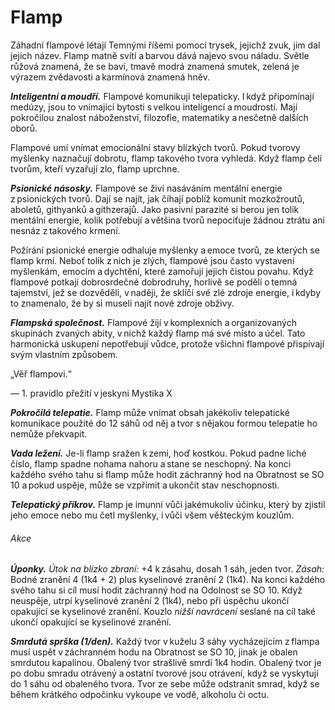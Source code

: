 # Flamp
  
Záhadní flampové létají Temnými říšemi pomocí trysek, jejichž zvuk, jim dal jejich název. Flamp matně svítí a barvou dává najevo svou náladu. Světle růžová znamená, že se baví, tmavě modrá znamená smutek, zelená je výrazem zvědavosti a karmínová znamená hněv.
  
***Inteligentní a moudří.*** Flampové komunikují telepaticky. I když připomínají medúzy, jsou to vnímající bytosti s velkou inteligencí a moudrostí. Mají pokročilou znalost náboženství, filozofie, matematiky a nesčetně dalších oborů.
  
Flampové umí vnímat emocionální stavy blízkých tvorů. Pokud tvorovy myšlenky naznačují dobrotu, flamp takového tvora vyhledá. Když flamp čelí tvorům, kteří vyzařují zlo, flamp uprchne.
  
***Psionické násosky.*** Flampové se živí nasáváním mentální energie z psionických tvorů. Dají se najít, jak číhají poblíž komunit mozkožroutů, aboletů, githyanků a githzerajů. Jako pasivní parazité si berou jen tolik mentální energie, kolik potřebují a většina tvorů nepociťuje žádnou ztrátu ani nesnáz z takového krmení.
  
Požírání psionické energie odhaluje myšlenky a emoce tvorů, ze kterých se flamp krmí. Neboť tolik z nich je zlých, flampové jsou často vystaveni myšlenkám, emocím a dychtění, které zamořují jejich čistou povahu. Když flampové potkají dobrosrdečné dobrodruhy, horlivě se podělí o temná tajemství, jež se dozvěděli, v naději, že sklíčí své zlé zdroje energie, i kdyby to znamenalo, že by si museli najít nové zdroje obživy.
  
***Flampská společnost.*** Flampové žijí v komplexních a organizovaných skupinách zvaných abity, v nichž každý flamp má své místo a účel. Tato harmonická uskupení nepotřebují vůdce, protože všichni flampové přispívají svým vlastním způsobem.

<Card header="">


„Věř flampovi.“
  
— 1. pravidlo přežití v jeskyni Mystika X
  

</Card>

<Monster 
    title="Flamp"
    subtitle="Malá zrůda, zákonné dobro"
    armor-class="12"
    hit-points="7 (2k6)"
    speed="1 sáh, létání 6 sáhů"
    str="6 (-2)"
    dex="15 (+2)"
    con="10 (+0)"
    int="14 (+2)"
    wis="14 (+2)"
    cha="11 (+0)"
    skills="Historie +4, Mystika +4, Náboženství +4"
    damage-vulnerabilities="psychická"
    senses="vidění ve tmě 12 sáhů, pasivní Vnímání 12"
    languages="rozumí temnobecné řeči, ale neumí mluvit, telepatie 12 sáhů"
    challenge="1/8 (25 ZK)"
    >
  
***Pokročilá telepatie.*** Flamp může vnímat obsah jakékoliv telepatické komunikace použité do 12 sáhů od něj a tvor s nějakou formou telepatie ho nemůže překvapit.
  
***Vada ležení.*** Je-li flamp sražen k zemi, hoď kostkou. Pokud padne liché číslo, flamp spadne nohama nahoru a stane se neschopný. Na konci každého svého tahu si flamp může hodit záchranný hod na Obratnost se SO 10 a pokud uspěje, může se vzpřímit a ukončit stav neschopnosti.
  
***Telepatický příkrov.*** Flamp je imunní vůči jakémukoliv účinku, který by zjistil jeho emoce nebo mu četl myšlenky, i vůči všem věšteckým kouzlům.
  
###### Akce
  
***Úponky.*** *Útok na blízko zbraní:* +4 k zásahu, dosah 1 sáh, jeden tvor. *Zásah:* Bodné zranění 4 (1k4 + 2) plus kyselinové zranění 2 (1k4). Na konci každého svého tahu si cíl musí hodit záchranný hod na Odolnost se SO 10. Když neuspěje, utrpí kyselinové zranění 2 (1k4), nebo při úspěchu ukončí opakující se kyselinové zranění. Kouzlo *nižší navrácení* seslané na cíl také ukončí opakující se kyselinové zranění.
  
***Smrdutá sprška (1/den).*** Každý tvor v kuželu 3 sáhy vycházejícím z flampa musí uspět v záchranném hodu na Obratnost se SO 10, jinak je obalen smrdutou kapalinou. Obalený tvor strašlivě smrdí 1k4 hodin. Obalený tvor je po dobu smradu otrávený a ostatní tvorové jsou otrávení, když se vyskytují do 1 sáhu od obaleného tvora. Tvor ze sebe může odstranit smrad, když se během krátkého odpočinku vykoupe ve vodě, alkoholu či octu.

</Monster>
